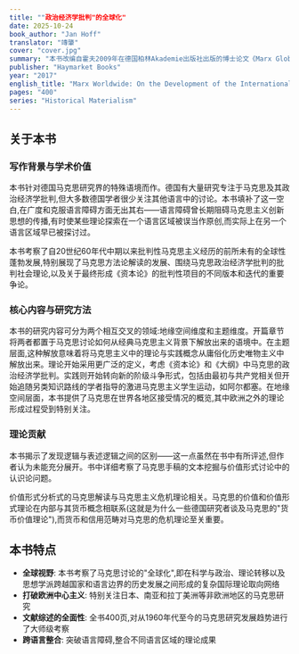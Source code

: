 ```yaml
---
title: ""政治经济学批判"的全球化"
date: 2025-10-24  
book_author: "Jan Hoff"
translator: "竱肇"
cover: "cover.jpg"
summary: "本书改编自霍夫2009年在德国柏林Akademie出版社出版的博士论文《Marx Global: Zur Entwicklung des internationalen Marx-Diskurses seit 1965》,是对1965年以来全球马克思研究发展趋势的大师级考察。全书详细梳理了马克思方法论解读、围绕政治经济学批判的批判社会理论,以及关于《资本论》不同版本和迭代的重要争论。作者特别关注欧洲之外的理论形成过程,呈现出马克思主义全球化的复杂网络。"
publisher: "Haymarket Books"
year: "2017"
english_title: "Marx Worldwide: On the Development of the International Discourse on Marx since 1965"
pages: "400"
series: "Historical Materialism"
---
```


## 关于本书

### 写作背景与学术价值

本书针对德国马克思研究界的特殊语境而作。德国有大量研究专注于马克思及其政治经济学批判,但大多数德国学者很少关注其他语言中的讨论。本书填补了这一空白,在广度和克服语言障碍方面无出其右——语言障碍曾长期阻碍马克思主义创新思想的传播,有时使某些理论探索在一个语言区域被误当作原创,而实际上在另一个语言区域早已被探讨过。

本书考察了自20世纪60年代中期以来批判性马克思主义经历的前所未有的全球性蓬勃发展,特别展现了马克思方法论解读的发展、围绕马克思政治经济学批判的批判社会理论,以及关于最终形成《资本论》的批判性项目的不同版本和迭代的重要争论。

### 核心内容与研究方法

本书的研究内容可分为两个相互交叉的领域:地缘空间维度和主题维度。开篇章节将两者都置于马克思讨论如何从经典马克思主义背景下解放出来的语境中。在主题层面,这种解放意味着将马克思主义中的理论与实践概念从庸俗化历史唯物主义中解放出来。理论开始采用更广泛的定义，考虑《资本论》和《大纲》中马克思的政治经济学批判。实践则开始转向新的阶级斗争形式，包括由最初与共产党相关但开始追随另类知识路线的学者指导的激进马克思主义学生运动，如阿尔都塞。在地缘空间层面，本书提供了马克思在世界各地区接受情况的概览,其中欧洲之外的理论形成过程受到特别关注。

### 理论贡献

本书揭示了发现逻辑与表述逻辑之间的区别——这一点虽然在书中有所评述,但作者认为未能充分展开。书中详细考察了马克思手稿的文本挖掘与价值形式讨论中的认识论问题。

价值形式分析式的马克思解读与马克思主义危机理论相关。马克思的价值和价值形式理论在内部与其货币概念相联系(这就是为什么一些德国研究者谈及马克思的"货币价值理论"),而货币和信用范畴对马克思的危机理论至关重要。

## 本书特点

*   **全球视野**: 本书考察了马克思讨论的"全球化",即在科学与政治、理论转移以及思想学派跨越国家和语言边界的历史发展之间形成的复杂国际理论取向网络
*   **打破欧洲中心主义**: 特别关注日本、南亚和拉丁美洲等非欧洲地区的马克思研究
*   **文献综述的全面性**: 全书400页,对从1960年代至今的马克思研究发展趋势进行了大师级考察
*   **跨语言整合**: 突破语言障碍,整合不同语言区域的理论成果
